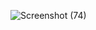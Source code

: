 ![Screenshot (74)](https://user-images.githubusercontent.com/68924688/230548755-96c1e4aa-d9f7-43db-9d6c-88ca27580fbf.png)
